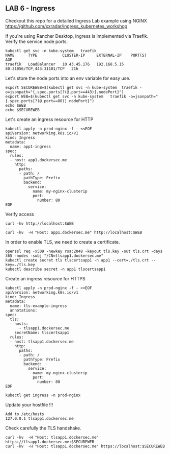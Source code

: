 ## LAB 6 - Ingress <br>
Checkout this repo for a detailed Ingress Lab example using NGINX <br>
https://github.com/xxradar/ingress_kubernetes_workshop

If you're using Rancher Desktop, ingress is implemented via Traefik.<br>
Verify the service node ports.
```
kubectl get svc -n kube-system   traefik
NAME      TYPE           CLUSTER-IP     EXTERNAL-IP    PORT(S)                      AGE
traefik   LoadBalancer   10.43.45.176   192.168.5.15   80:31056/TCP,443:31101/TCP   21h
```
Let's store the node ports into an env variable for easy use.
```
export SECUREWEB=$(kubectl get svc -n kube-system  traefik -o=jsonpath="{.spec.ports[?(@.port==443)].nodePort}")
export WEB=$(kubectl get svc -n kube-system   traefik -o=jsonpath="{.spec.ports[?(@.port==80)].nodePort}")
echo $WEB
echo $SECUREWEB 
```
Let's create an ingress resource for HTTP

```
kubectl apply -n prod-nginx -f - <<EOF
apiVersion: networking.k8s.io/v1
kind: Ingress
metadata:
  name: app1-ingress
spec:
  rules:
  - host: app1.dockersec.me
    http:
      paths:
      - path: /
        pathType: Prefix
        backend:
          service:
            name: my-nginx-clusterip
            port:
              number: 80
EOF
```
Verify access
```
curl -kv http://localhost:$WEB
...
curl -kv  -H "Host: app1.dockersec.me" http://localhost:$WEB
```
In order to enable TLS, we need to create a certificate.
```
openssl req -x509 -newkey rsa:2048 -keyout tls.key -out tls.crt -days 365 -nodes -subj "/CN=tlsapp1.dockersec.me"
kubectl create secret tls tlscertsapp1 -n app1 --cert=./tls.crt --key=./tls.key
kubectl describe secret -n app1 tlscertsapp1
```
Create an ingress resource for HTTPS
```
kubectl apply -n prod-nginx -f - <<EOF
apiVersion: networking.k8s.io/v1
kind: Ingress
metadata:
  name: tls-example-ingress
  annotations:
spec:
  tls:
  - hosts:
      - tlsapp1.dockersec.me
    secretName: tlscertsapp1
  rules:
  - host: tlsapp1.dockersec.me
    http:
      paths:
      - path: /
        pathType: Prefix
        backend:
          service:
            name: my-nginx-clusterip
            port:
              number: 80
EOF
```
```
kubectl get ingress -n prod-nginx
```
Update your hostfile !!!

```
Add to /etc/hosts
127.0.0.1 tlsapp1.dockersec.me
```
Check carefully the TLS handshake.
```
curl -kv  -H "Host: tlsapp1.dockersec.me" https://tlsapp1.dockersec.me:$SECUREWEB
curl -kv  -H "Host: tlsapp1.dockersec.me" https://localhost:$SECUREWEB
```
